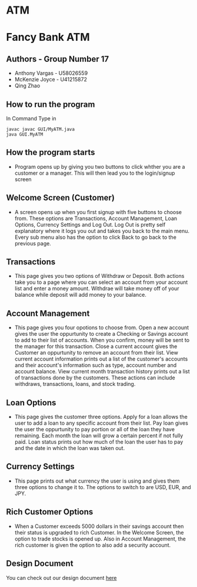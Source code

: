 # ATM

# Fancy Bank ATM

## Authors - Group Number 17 
* Anthony Vargas - U58026559 
* McKenzie Joyce - U41215872
* Qing Zhao

## How to run the program

In Command Type in

```
javac javac GUI/MyATM.java
java GUI.MyATM
```

## How the program starts

* Program opens up by giving you two buttons to click whther you are a customer or a manager. This will then lead you to the login/signup screen

## Welcome Screen (Customer)

* A screen opens up when you first signup with five buttons to choose from. These options are Transactions, Account Management, Loan Options, Currency Settings and Log Out. Log Out is pretty self explanatory where it logs you out and takes you back to the main menu. Every sub menu also has the option to click Back to go back to the previous page.

## Transactions

* This page gives you two options of Withdraw or Deposit. Both actions take you to a page where you can select an account from your account list and enter a money amount. Withdrae will take money off of your balance while deposit will add money to your balance.

## Account Management

* This page gives you four opotions to choose from. Open a new account gives the user the oppurtunity to create a Checking or Savings account to add to their list of accounts. When you confirm, money will be sent to the manager for this transaction. Close a current account gives the Customer an oppurtunity to remove an account from their list. View current account information prints out a list of the customer's accounts and their account's information such as type, account number and account balance. View current month transaction history prints out a list of transactions done by the customers. These actions can include withdraws, transactions, loans, and stock trading.

## Loan Options

* This page gives the customer three options. Apply for a loan allows the user to add a loan to any specific account from their list. Pay loan gives the user the oppurtunity to pay portion or all of the loan they have remaining. Each month the loan will grow a certain percent if not fully paid. Loan status prints out how much of the loan the user has to pay and the date in which the loan was taken out.

## Currency Settings

* This page prints out what currency the user is using and gives them three options to change it to. The options to switch to are USD, EUR, and JPY.

## Rich Customer Options

* When a Customer exceeds 5000 dollars in their savings account then their status is upgraded to rich Customer. In the Welcome Screen, the option to trade stocks is opened up. Also in Account Management, the rich customer is given the option to also add a security account. 

## Design Document
You can check out our design document [here](DESIGN_DOCUMENT.md)
